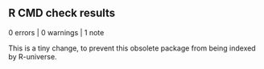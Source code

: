 ## R CMD check results

0 errors | 0 warnings | 1 note

This is a tiny change, to prevent this obsolete package from
being indexed by R-universe.
